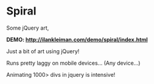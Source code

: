 # Spiral
Some jQuery art,

<b>DEMO: http://ilankleiman.com/demo/spiral/index.html</b>

Just a bit of art using jQuery!

Runs pretty laggy on mobile devices... (Any device...)

Animating 1000> divs in jquery is intensive!

